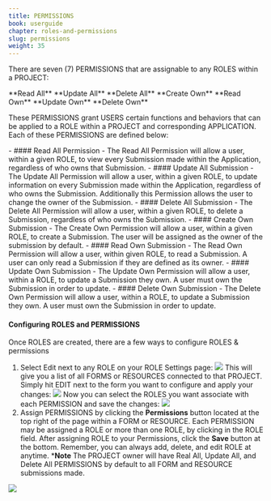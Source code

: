 ```yaml
---
title: PERMISSIONS
book: userguide
chapter: roles-and-permissions
slug: permissions
weight: 35
---
```


<p>There are seven (7) PERMISSIONS that are assignable to any ROLES within a PROJECT: </p>
  **Read All**
  **Update All**
  **Delete All**
  **Create Own**
  **Read Own**
  **Update Own**
  **Delete Own**
<p>These PERMISSIONS grant USERS certain functions and behaviors that can be applied to a ROLE within a PROJECT and corresponding APPLICATION.  Each of these PERMISSIONS are defined below:</p>
- #### Read All Permission
    - The Read All Permission will allow a user, within a given ROLE, to view every Submission made within the Application, regardless of who owns that Submission.
- #### Update All Submission
   - The Update All Permission will allow a user, within a given ROLE, to update information on every Submission made within the Application, regardless of who owns the Submission. Additionally this Permission allows the user to change the owner of the Submission.
- #### Delete All Submission
   - The Delete All Permission will allow a user, within a given ROLE, to delete a Submission, regardless of who owns the Submission.
- #### Create Own Submission
   - The Create Own Permission will allow a user, within a  given ROLE, to create a Submission. The user will be assigned as the owner of the submission by default.
- #### Read Own Submission
   - The Read Own Permission will allow a user, within given ROLE, to read a Submission. A user can only read a Submission if they are defined as its owner.
- #### Update Own Submission
   - The Update Own Permission will allow a user, within a ROLE, to update a Submission they own. A user must own the Submission in order to update.
- #### Delete Own Submission
   - The Delete Own Permission will allow a user, within a ROLE, to update a Submission they own. A user must own the Submission in order to update.
   
#### Configuring ROLES and PERMISSIONS
Once ROLES are created, there are a few ways to configure ROLES & permissions

1. Select Edit next to any ROLE on your ROLE Settings page:
![](https://cloud.githubusercontent.com/assets/13321142/9176965/5741d0e6-3f5c-11e5-9635-4156c7c2e59f.png)
This will give you a list of all FORMS or RESOURCES connected to that        PROJECT.  Simply hit EDIT next to the form you want to configure and apply    your changes:
![](https://cloud.githubusercontent.com/assets/13321142/9176969/5e2c57d2-3f5c-11e5-8aff-0a125d75a3fc.png)
Now you can select the ROLES you want associate with each PERMISSION and save the changes:
![](https://cloud.githubusercontent.com/assets/13321142/9176970/641b293e-3f5c-11e5-997d-186deead874e.png)
2. Assign PERMISSIONS by clicking the **Permissions** button located at the top right of the page within a FORM or RESOURCE. Each PERMISSION may be assigned a ROLE or more than one ROLE, by clicking in the ROLE field. After assigning ROLE to your Permissions, click the **Save** button at the bottom. Remember, you can always add, delete, and edit ROLE at anytime.
***Note** The PROJECT owner will have Real All, Update All, and Delete All PERMISSIONS by default to all FORM and RESOURCE submissions made.

![](https://cloud.githubusercontent.com/assets/13321142/9182996/ad4245fc-3f7a-11e5-9cb2-507c742e8037.png)
    
